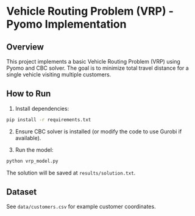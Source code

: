 # Vehicle Routing Problem (VRP) - Pyomo Implementation

## Overview
This project implements a basic Vehicle Routing Problem (VRP) using Pyomo and CBC solver.
The goal is to minimize total travel distance for a single vehicle visiting multiple customers.

## How to Run

1. Install dependencies:

```bash
pip install -r requirements.txt
```

2. Ensure CBC solver is installed (or modify the code to use Gurobi if available).

3. Run the model:

```bash
python vrp_model.py
```

The solution will be saved at `results/solution.txt`.

## Dataset
See `data/customers.csv` for example customer coordinates.
